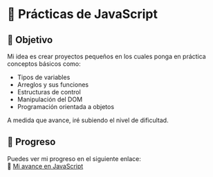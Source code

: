 # 🚀 Prácticas de JavaScript  

## 🎯 Objetivo  
Mi idea es crear proyectos pequeños en los cuales ponga en práctica conceptos básicos como:  
- Tipos de variables  
- Arreglos y sus funciones  
- Estructuras de control  
- Manipulación del DOM  
- Programación orientada a objetos  

A medida que avance, iré subiendo el nivel de dificultad.  

## 📌 Progreso  
Puedes ver mi progreso en el siguiente enlace:  
🔗 [Mi avance en JavaScript](https://muddy-honesty-017.notion.site/JavaScript-1afbeb3da28680ae9dcccca25a26bd2d?pvs=73)  
